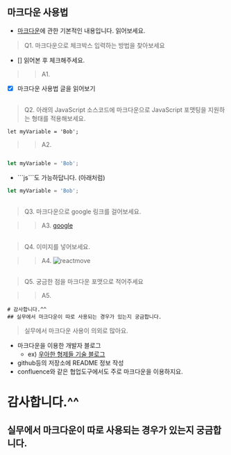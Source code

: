 ## 마크다운 사용법
- [마크다운](https://gist.github.com/ihoneymon/652be052a0727ad59601)에 관한 기본적인 내용입니다. 읽어보세요.

> Q1. 마크다운으로 체크박스 입력하는 방법을 찾아보세요
- [] 읽어본 후 체크해주세요.

> > A1. 
- [x] 마크다운 사용법 글을 읽어보기

##

> Q2. 아래의 JavaScript 소스코드에 마크다운으로 JavaScript 포맷팅을 지원하는 형태를 적용해보세요.
```
let myVariable = 'Bob';
```

> > A2. 


```javascript

let myVariable = 'Bob';

```

- \```js```도 가능하답니다. (아래처럼)
```js
let myVariable = 'Bob';
```

##

> Q3. 마크다운으로 google 링크를 걸어보세요.

>> A3. [google](https://www.google.co.kr)


##

> Q4. 이미지를 넣어보세요.

>> A4. ![reactmove](https://react-move.js.org/build/0d8f226bece940bf16186ce709e59c63.png)

##

> Q5. 궁금한 점을 마크다운 포맷으로 적어주세요

>> A5.
```
# 감사합니다.^^
## 실무에서 마크다운이 따로 사용되는 경우가 있는지 궁금합니다.
```

> 실무에서 마크다운 사용이 의외로 많아요.
- 마크다운을 이용한 개발자 블로그 
  - ex) [우아한 형제들 기술 블로그](http://woowabros.github.io/)
- github등의 저장소에 README 정보 작성
- confluence와 같은 협업도구에서도 주로 마크다운을 이용하지요.

# 감사합니다.^^
## 실무에서 마크다운이 따로 사용되는 경우가 있는지 궁금합니다.
